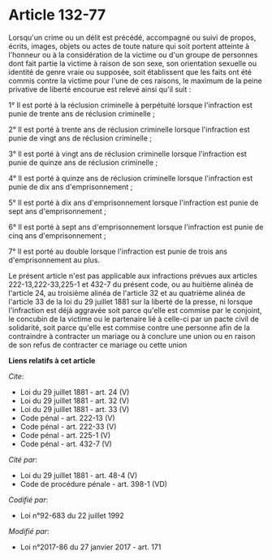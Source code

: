 # Article 132-77

Lorsqu'un crime ou un délit est précédé, accompagné ou suivi de propos, écrits, images, objets ou actes de toute nature qui
soit portent atteinte à l'honneur ou à la considération de la victime ou d'un groupe de personnes dont fait partie la victime
à raison de son sexe, son orientation sexuelle ou identité de genre vraie ou supposée, soit établissent que les faits ont été
commis contre la victime pour l'une de ces raisons, le maximum de la peine privative de liberté encourue est relevé ainsi
qu'il suit : 

1° Il est porté à la réclusion criminelle à perpétuité lorsque l'infraction est punie de trente ans de réclusion
criminelle ; 

2° Il est porté à trente ans de réclusion criminelle lorsque l'infraction est punie de vingt ans de réclusion criminelle ; 

3° Il est porté à vingt ans de réclusion criminelle lorsque l'infraction est punie de quinze ans de réclusion criminelle ; 

4° Il est porté à quinze ans de réclusion criminelle lorsque l'infraction est punie de dix ans d'emprisonnement ; 

5° Il est porté à dix ans d'emprisonnement lorsque l'infraction est punie de sept ans d'emprisonnement ; 

6° Il est porté à sept ans d'emprisonnement lorsque l'infraction est punie de cinq ans d'emprisonnement ; 

7° Il est porté au double lorsque l'infraction est punie de trois ans d'emprisonnement au plus. 

Le présent article n'est pas applicable aux infractions prévues aux articles 222-13,222-33,225-1 et 432-7 du présent code, ou
au huitième alinéa de l'article 24, au troisième alinéa de l'article 32 et au quatrième alinéa de l'article 33 de la loi du
29 juillet 1881 sur la liberté de la presse, ni lorsque l'infraction est déjà aggravée soit parce qu'elle est commise par le
conjoint, le concubin de la victime ou le partenaire lié à celle-ci par un pacte civil de solidarité, soit parce qu'elle est
commise contre une personne afin de la contraindre à contracter un mariage ou à conclure une union ou en raison de son refus
de contracter ce mariage ou cette union

**Liens relatifs à cet article**

_Cite_:

  - Loi du 29 juillet 1881 - art. 24 (V)
  - Loi du 29 juillet 1881 - art. 32 (V)
  - Loi du 29 juillet 1881 - art. 33 (V)
  - Code pénal - art. 222-13 (V)
  - Code pénal - art. 222-33 (V)
  - Code pénal - art. 225-1 (V)
  - Code pénal - art. 432-7 (V)

_Cité par_:

  - Loi du 29 juillet 1881 - art. 48-4 (V)
  - Code de procédure pénale - art. 398-1 (VD)

_Codifié par_:

  - Loi n°92-683 du 22 juillet 1992

_Modifié par_:

  - Loi n°2017-86 du 27 janvier 2017 - art. 171
